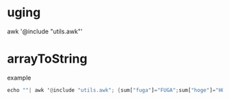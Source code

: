 # uging

awk '@include "utils.awk"'

# arrayToString

example

``` awk
echo ""| awk '@include "utils.awk"; {sum["fuga"]="FUGA";sum["hoge"]="HOGE";print arrayToString(sum, ",")}'
```


